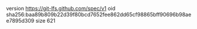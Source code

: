 version https://git-lfs.github.com/spec/v1
oid sha256:baa89b809b22d39f80bcd7652fee862dd65cf98865bff90696b98aee7895d309
size 621
